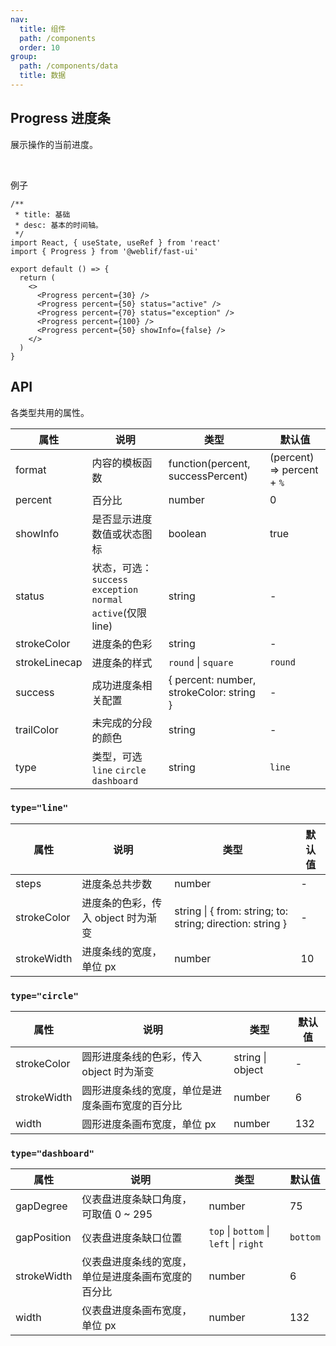 ```yaml
---
nav:
  title: 组件
  path: /components
  order: 10
group:
  path: /components/data
  title: 数据
---
```


## Progress 进度条

展示操作的当前进度。

<br />

例子

<div class="fu-code-block-row">

<div class="fu-code-block-col-2-1">

```tsx
/**
 * title: 基础
 * desc: 基本的时间轴。
 */
import React, { useState, useRef } from 'react'
import { Progress } from '@weblif/fast-ui'

export default () => {
  return (
    <>
      <Progress percent={30} />
      <Progress percent={50} status="active" />
      <Progress percent={70} status="exception" />
      <Progress percent={100} />
      <Progress percent={50} showInfo={false} />
    </>
  )
}
```

</div>
</div>

## API

各类型共用的属性。

| 属性          | 说明                                                           | 类型                                     | 默认值                     |
| ------------- | -------------------------------------------------------------- | ---------------------------------------- | -------------------------- |
| format        | 内容的模板函数                                                 | function(percent, successPercent)        | (percent) => percent + `%` |
| percent       | 百分比                                                         | number                                   | 0                          |
| showInfo      | 是否显示进度数值或状态图标                                     | boolean                                  | true                       |
| status        | 状态，可选：`success` `exception` `normal` `active`(仅限 line) | string                                   | -                          |
| strokeColor   | 进度条的色彩                                                   | string                                   | -                          |
| strokeLinecap | 进度条的样式                                                   | `round` \| `square`                      | `round`                    |
| success       | 成功进度条相关配置                                             | { percent: number, strokeColor: string } | -                          |
| trailColor    | 未完成的分段的颜色                                             | string                                   | -                          |
| type          | 类型，可选 `line` `circle` `dashboard`                         | string                                   | `line`                     |

### `type="line"`

| 属性        | 说明                               | 类型                                                      | 默认值 |
| ----------- | ---------------------------------- | --------------------------------------------------------- | ------ |
| steps       | 进度条总共步数                     | number                                                    | -      |
| strokeColor | 进度条的色彩，传入 object 时为渐变 | string \| { from: string; to: string; direction: string } | -      |
| strokeWidth | 进度条线的宽度，单位 px            | number                                                    | 10     |

### `type="circle"`

| 属性        | 说明                                             | 类型             | 默认值 |
| ----------- | ------------------------------------------------ | ---------------- | ------ |
| strokeColor | 圆形进度条线的色彩，传入 object 时为渐变         | string \| object | -      |
| strokeWidth | 圆形进度条线的宽度，单位是进度条画布宽度的百分比 | number           | 6      |
| width       | 圆形进度条画布宽度，单位 px                      | number           | 132    |

### `type="dashboard"`

| 属性        | 说明                                               | 类型                                   | 默认值   |
| ----------- | -------------------------------------------------- | -------------------------------------- | -------- |
| gapDegree   | 仪表盘进度条缺口角度，可取值 0 ~ 295               | number                                 | 75       |
| gapPosition | 仪表盘进度条缺口位置                               | `top` \| `bottom` \| `left` \| `right` | `bottom` |
| strokeWidth | 仪表盘进度条线的宽度，单位是进度条画布宽度的百分比 | number                                 | 6        |
| width       | 仪表盘进度条画布宽度，单位 px                      | number                                 | 132      |
